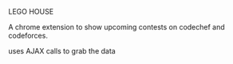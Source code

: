 LEGO HOUSE

A chrome extension to show upcoming contests on codechef and codeforces.

uses AJAX calls to grab the data 



